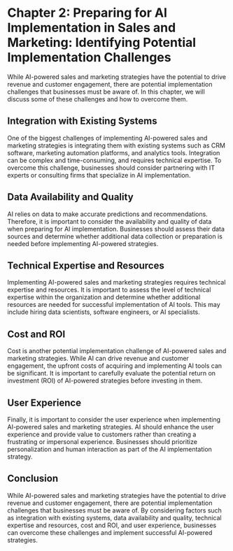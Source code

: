 Chapter 2: Preparing for AI Implementation in Sales and Marketing: Identifying Potential Implementation Challenges
==================================================================================================================

While AI-powered sales and marketing strategies have the potential to drive revenue and customer engagement, there are potential implementation challenges that businesses must be aware of. In this chapter, we will discuss some of these challenges and how to overcome them.

Integration with Existing Systems
---------------------------------

One of the biggest challenges of implementing AI-powered sales and marketing strategies is integrating them with existing systems such as CRM software, marketing automation platforms, and analytics tools. Integration can be complex and time-consuming, and requires technical expertise. To overcome this challenge, businesses should consider partnering with IT experts or consulting firms that specialize in AI implementation.

Data Availability and Quality
-----------------------------

AI relies on data to make accurate predictions and recommendations. Therefore, it is important to consider the availability and quality of data when preparing for AI implementation. Businesses should assess their data sources and determine whether additional data collection or preparation is needed before implementing AI-powered strategies.

Technical Expertise and Resources
---------------------------------

Implementing AI-powered sales and marketing strategies requires technical expertise and resources. It is important to assess the level of technical expertise within the organization and determine whether additional resources are needed for successful implementation of AI tools. This may include hiring data scientists, software engineers, or AI specialists.

Cost and ROI
------------

Cost is another potential implementation challenge of AI-powered sales and marketing strategies. While AI can drive revenue and customer engagement, the upfront costs of acquiring and implementing AI tools can be significant. It is important to carefully evaluate the potential return on investment (ROI) of AI-powered strategies before investing in them.

User Experience
---------------

Finally, it is important to consider the user experience when implementing AI-powered sales and marketing strategies. AI should enhance the user experience and provide value to customers rather than creating a frustrating or impersonal experience. Businesses should prioritize personalization and human interaction as part of the AI implementation strategy.

Conclusion
----------

While AI-powered sales and marketing strategies have the potential to drive revenue and customer engagement, there are potential implementation challenges that businesses must be aware of. By considering factors such as integration with existing systems, data availability and quality, technical expertise and resources, cost and ROI, and user experience, businesses can overcome these challenges and implement successful AI-powered strategies.
